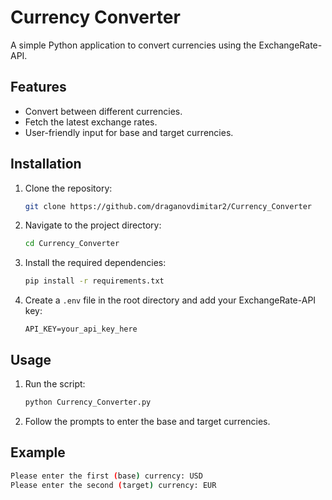 # Currency Converter

A simple Python application to convert currencies using the ExchangeRate-API.

## Features

- Convert between different currencies.
- Fetch the latest exchange rates.
- User-friendly input for base and target currencies.

## Installation

1. Clone the repository:
    ```sh
    git clone https://github.com/draganovdimitar2/Currency_Converter
    ```
2. Navigate to the project directory:
    ```sh
    cd Currency_Converter
    ```
3. Install the required dependencies:
    ```sh
    pip install -r requirements.txt
    ```
4. Create a `.env` file in the root directory and add your ExchangeRate-API key:
    ```env
    API_KEY=your_api_key_here
    ```

## Usage

1. Run the script:
    ```sh
    python Currency_Converter.py
    ```
2. Follow the prompts to enter the base and target currencies.

## Example

```sh
Please enter the first (base) currency: USD
Please enter the second (target) currency: EUR

